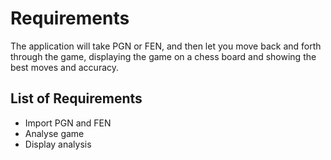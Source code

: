 # Requirements

The application will take PGN or FEN, and then let you move back and forth through the game, 
displaying the game on a chess board and showing the best moves and accuracy.

## List of Requirements
- Import PGN and FEN
- Analyse game
- Display analysis
